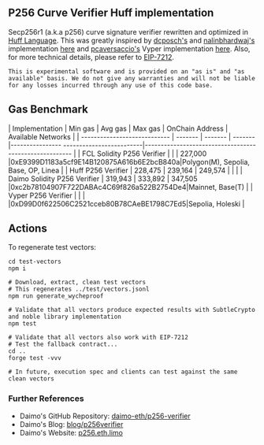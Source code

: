 ## P256 Curve Verifier Huff implementation

Secp256r1 (a.k.a p256) curve signature verifier rewritten and optimized in [Huff Language](https://huff.sh). This was greatly inspired by [dcposch's](https://github.com/dcposch) and [nalinbhardwaj's](https://github.com/nalinbhardwaj) implementation [here](https://github.com/daimo-eth/p256-verifier/blob/master/src/P256Verifier.sol) and [pcaversaccio's](https://github.com/pcaversaccio) Vyper implementation [here](https://github.com/pcaversaccio/p256-verifier-vyper/blob/main/src/P256Verifier.vy). Also, for more technical details, please refer to [EIP-7212](https://eips.ethereum.org/EIPS/eip-7212).

    This is experimental software and is provided on an "as is" and "as available" basis. We do not give any warranties and will not be liable for any losses incurred through any use of this code base.

## Gas Benchmark

| Implementation               | Min gas | Avg gas | Max gas | OnChain Address                          | Available Networks                                     |
| ---------------------------- | ------- | ------- | ------- |---------------- -------------------------|------------------------------------------------------- |
| FCL Solidity P256 Verifier   |         |  	   | 227,000 |0xE9399D1183a5cf9E14B120875A616b6E2bcB840a|Polygon(M), Sepolia, Base, OP, Linea                    |
| Huff P256 Verifier           | 228,475 | 239,164 | 249,574 |                                          |                                                        | 
| Daimo Solidity P256 Verifier | 319,943 | 333,892 | 347,505 |0xc2b78104907F722DABAc4C69f826a522B2754De4|Mainnet, Base(T)                                        | 
| Vyper P256 Verifier          |         |         |         |0xD99D0f622506C2521cceb80B78CAeBE1798C7Ed5|Sepolia, Holeski                                        |


## Actions

To regenerate test vectors:

```
cd test-vectors
npm i

# Download, extract, clean test vectors
# This regenerates ../test/vectors.jsonl
npm run generate_wycheproof

# Validate that all vectors produce expected results with SubtleCrypto and noble library implementation
npm test

# Validate that all vectors also work with EIP-7212
# Test the fallback contract...
cd ..
forge test -vvv

# In future, execution spec and clients can test against the same clean vectors
```

### Further References

- Daimo's GitHub Repository: [daimo-eth/p256-verifier](https://github.com/daimo-eth/p256-verifier)
- Daimo's Blog: [blog/p256verifier](https://daimo.xyz/blog/p256verifier)
- Daimo's Website: [p256.eth.limo](https://p256.eth.limo/)
